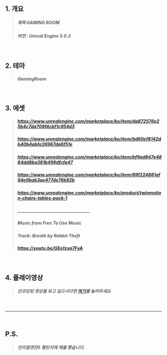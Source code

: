 ## 1. 개요 
  >##### 제목 GAMING ROOM
  >##### 버전 : Unreal Engine 5.0.3

<br/>

## 2. 테마
  >##### GamingRoom

<br/>

## 3. 에셋
  >##### https://www.unrealengine.com/marketplace/ko/item/da872576e25b4c7da709f4cbf1c954d3
  >##### https://www.unrealengine.com/marketplace/ko/item/bd60ef8142db40b4abfe26967da6f51e
  >##### https://www.unrealengine.com/marketplace/ko/item/bf9ad847e4884dd6ba381b499dfcfa47
  >##### https://www.unrealengine.com/marketplace/ko/item/89f224881af94e9bab3ae477de76b92b
  >##### https://www.unrealengine.com/marketplace/ko/product/twinmotion-chairs-tables-pack-1
  >##### ___________________________________
  >##### Music from Free To Use Music
  >##### Track: Breath by Rabbit Theft
  >##### https://youtu.be/GEo1zya7FyA 

<br/>

## 4. 플레이영상
  >##### 인코딩된 영상을 보고 싶으시다면 [여기][영상]를 눌러주세요 
    
<br/>

---

<br/>

## P.S. 
  >##### 언리얼엔진5 챌린지에 제출 했습니다. 

[영상]: https://www.youtube.com/watch?v=ntT7lZ8PTKo "유튜브로 이동됩니다"